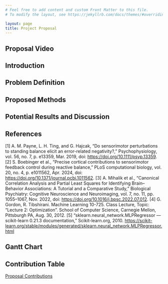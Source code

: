 ```yaml
---
# Feel free to add content and custom Front Matter to this file.
# To modify the layout, see https://jekyllrb.com/docs/themes/#overriding-theme-defaults

layout: page
title: Project Proposal
---
```

## Proposal Video

## Introduction

## Problem Definition

## Proposed Methods

## Potential Results and Discussion

## References
[1] A. M. Payne, L. H. Ting, and G. Hajcak, “Do sensorimotor perturbations to standing balance elicit an error-related negativity?,” Psychophysiology, vol. 56, no. 7, p. e13359, Mar. 2019, doi: https://doi.org/10.1111/psyp.13359.
[2] S. Boebinger et al., “Precise cortical contributions to sensorimotor feedback control during reactive balance,” PLoS computational biology, vol. 20, no. 4, p. e1011562, Apr. 2024, doi: https://doi.org/10.1371/journal.pcbi.1011562.
[3] A. Mihalik et al., “Canonical Correlation Analysis and Partial Least Squares for Identifying Brain–Behavior Associations: A Tutorial and a Comparative Study,” Biological Psychiatry: Cognitive Neuroscience and Neuroimaging, vol. 7, no. 11, pp. 1055–1067, Nov. 2022, doi: https://doi.org/10.1016/j.bpsc.2022.07.012.
[4] G. Gordon, R. Tibshirani. Machine Learning 10-725. Class Lecture, Topic: “Lecture 2: Optimization”. School of Computer Science, Carnegie Mellon, Pittsburgh PA, Aug. 30, 2012.
[5] “sklearn.neural_network.MLPRegressor — scikit-learn 0.21.3 documentation,” Scikit-learn.org, 2010. https://scikit-learn.org/stable/modules/generated/sklearn.neural_network.MLPRegressor.html

## Gantt Chart

## Contribution Table
[Proposal Contributions](_images/Proposal_Contributions.jpg)
